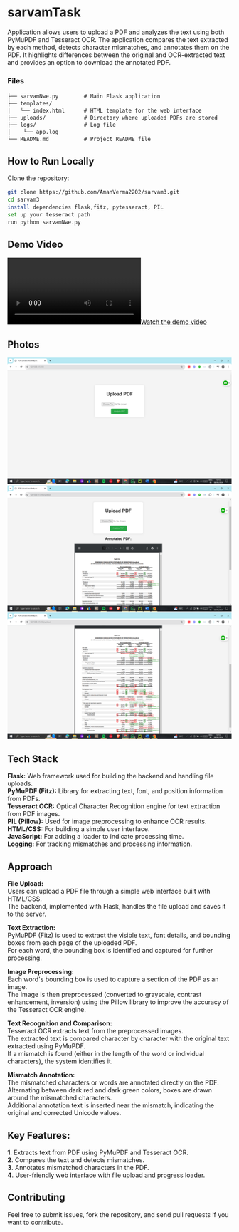 # sarvamTask
Application allows users to upload a PDF and analyzes the text using both PyMuPDF and Tesseract OCR. The application compares the text extracted by each method, detects character mismatches, and annotates them on the PDF. It highlights differences between the original and OCR-extracted text and provides an option to download the annotated PDF.



### Files
```
├── sarvamNwe.py        # Main Flask application
├── templates/
│   └── index.html      # HTML template for the web interface
├── uploads/            # Directory where uploaded PDFs are stored
├── logs/               # Log file
│    └── app.log
└── README.md           # Project README file
```


## How to Run Locally

Clone the repository:

   ```bash
   git clone https://github.com/AmanVerma2202/sarvam3.git
   cd sarvam3
   install dependencies flask,fitz, pytesseract, PIL
   set up your tesseract path
   run python sarvamNwe.py
 ```

## Demo Video
[![Watch the demo video](https://github.com/AmanVerma2202/sarvam3/blob/main/sarvamrec.mp4)](https://github.com/AmanVerma2202/sarvam3/blob/main/sarvamrec.mp4)


## Photos
![Alt text of the image](https://github.com/AmanVerma2202/sarvam3/blob/main/Screenshot%20(100).png)
![Alt text of the image](https://github.com/AmanVerma2202/sarvam3/blob/main/Screenshot%20(101).png)
![Alt text of the image](https://github.com/AmanVerma2202/sarvam3/blob/main/Screenshot%20(102).png)


## Tech Stack
**Flask:** Web framework used for building the backend and handling file uploads.<br/>
**PyMuPDF (Fitz):** Library for extracting text, font, and position information from PDFs.<br/>
**Tesseract OCR:** Optical Character Recognition engine for text extraction from PDF images.<br/>
**PIL (Pillow):** Used for image preprocessing to enhance OCR results.<br/>
**HTML/CSS:** For building a simple user interface.<br/>
**JavaScript:** For adding a loader to indicate processing time.<br/>
**Logging:** For tracking mismatches and processing information.<br/>


## Approach
**File Upload:** <br/>
Users can upload a PDF file through a simple web interface built with HTML/CSS.<br/>
The backend, implemented with Flask, handles the file upload and saves it to the server.<br/>

**Text Extraction:** <br/>
PyMuPDF (Fitz) is used to extract the visible text, font details, and bounding boxes from each page of the uploaded PDF.<br/>
For each word, the bounding box is identified and captured for further processing.<br/>

**Image Preprocessing:** <br/>
Each word's bounding box is used to capture a section of the PDF as an image.<br/>
The image is then preprocessed (converted to grayscale, contrast enhancement, inversion) using the Pillow library to improve the accuracy of the Tesseract OCR engine.<br/>

**Text Recognition and Comparison:** <br/>
Tesseract OCR extracts text from the preprocessed images.<br/>
The extracted text is compared character by character with the original text extracted using PyMuPDF.<br/>
If a mismatch is found (either in the length of the word or individual characters), the system identifies it.<br/>

**Mismatch Annotation:** <br/>
The mismatched characters or words are annotated directly on the PDF.<br/>
Alternating between dark red and dark green colors, boxes are drawn around the mismatched characters.<br/>
Additional annotation text is inserted near the mismatch, indicating the original and corrected Unicode values.<br/>




## Key Features:
**1**. Extracts text from PDF using PyMuPDF and Tesseract OCR.<br/>
**2**. Compares the text and detects mismatches.<br/>
**3**. Annotates mismatched characters in the PDF.<br/>
**4**. User-friendly web interface with file upload and progress loader.<br/>



## Contributing
Feel free to submit issues, fork the repository, and send pull requests if you want to contribute.

